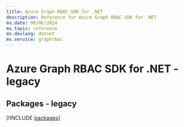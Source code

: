 ```yaml
---
title: Azure Graph RBAC SDK for .NET
description: Reference for Azure Graph RBAC SDK for .NET
ms.date: 06/06/2024
ms.topic: reference
ms.devlang: dotnet
ms.service: graphrbac
---
```

# Azure Graph RBAC SDK for .NET - legacy
## Packages - legacy
[!INCLUDE [packages](graph-rbac-index.md)]